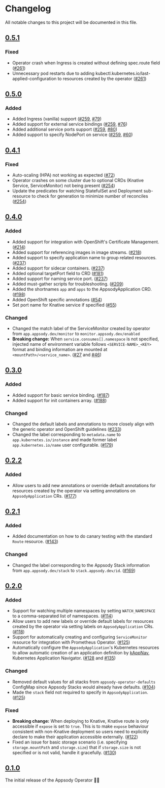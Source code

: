 <!--
This file includes chronologically ordered list of notable changes visible to end users for each version of the Appsody Operator. Keep a summary of the change and link to the pull request.

The format is based on [Keep a Changelog](https://keepachangelog.com/en/1.0.0/),
and this project adheres to [Semantic Versioning](https://semver.org/spec/v2.0.0.html).
-->

# Changelog

All notable changes to this project will be documented in this file.

## [0.5.1]

### Fixed

- Operator crash when Ingress is created without defining spec.route field ([#261](https://github.com/appsody/appsody-operator/pull/261))
- Unnecessary pod restarts due to adding kubectl.kubernetes.io/last-applied-configuration to resources created by the operator ([#261](https://github.com/appsody/appsody-operator/pull/261))

## [0.5.0]

### Added

- Added Ingress (vanilla) support ([#259](https://github.com/appsody/appsody-operator/pull/259), [#79](https://github.com/application-stacks/runtime-component-operator/pull/79))
- Added support for external service bindings ([#259](https://github.com/appsody/appsody-operator/pull/259), [#76](https://github.com/application-stacks/runtime-component-operator/pull/76))
- Added additional service ports support ([#259](https://github.com/appsody/appsody-operator/pull/259), [#80](https://github.com/application-stacks/runtime-component-operator/pull/80))
- Added support to specify NodePort on service ([#259](https://github.com/appsody/appsody-operator/pull/259), [#60](https://github.com/application-stacks/runtime-component-operator/pull/60))

## [0.4.1]

### Fixed

- Auto-scaling (HPA) not working as expected ([#72](https://github.com/application-stacks/runtime-component-operator/pull/72))
- Operator crashes on some cluster due to optional CRDs (Knative Service, ServiceMonitor) not being present ([#254](https://github.com/appsody/appsody-operator/pull/254))
- Update the predicates for watching StatefulSet and Deployment sub-resource to check for generation to minimize number of reconciles ([#254](https://github.com/appsody/appsody-operator/pull/254))

## [0.4.0]

### Added

- Added support for integration with OpenShift's Certificate Management. ([#214](https://github.com/appsody/appsody-operator/pull/214))
- Added support for referencing images in image streams. ([#218](https://github.com/appsody/appsody-operator/pull/218))
- Added support to specify application name to group related resources. ([#237](https://github.com/appsody/appsody-operator/pull/237))
- Added support for sidecar containers. ([#237](https://github.com/appsody/appsody-operator/pull/237))
- Added optional targetPort field to CRD ([#181](https://github.com/appsody/appsody-operator/issues/181))
- Added support for naming service port. ([#237](https://github.com/appsody/appsody-operator/pull/237))
- Added must-gather scripts for troubleshooting. ([#209](https://github.com/appsody/appsody-operator/pull/209))
- Added the shortnames `app` and `apps` to the AppsodyApplication CRD. ([#198](https://github.com/appsody/appsody-operator/issues/198))
- Added OpenShift specific annotations ([#54](https://github.com/application-stacks/runtime-component-operator/pull/54))
- Set port name for Knative service if specified ([#55](https://github.com/application-stacks/runtime-component-operator/pull/55))

### Changed

- Changed the match label of the ServiceMonitor created by operator from `app.appsody.dev/monitor` to `monitor.appsody.dev/enabled`
- **Breaking change:** When `service.consumes[].namespace` is not specified, injected name of environment variable follows `<SERVICE-NAME>_<KEY>` format and binding information are mounted at `<mountPath>/<service_name>`. ([#27](https://github.com/application-stacks/runtime-component-operator/pull/27) and [#46](https://github.com/application-stacks/runtime-component-operator/pull/46))

## [0.3.0]

### Added

- Added support for basic service binding. ([#187](https://github.com/appsody/appsody-operator/issues/187))
- Added support for init containers array. ([#188](https://github.com/appsody/appsody-operator/issues/188))

### Changed

- Changed the default labels and annotations to more closely align with the
  generic operator and OpenShift guidelines ([#233](https://github.com/appsody/appsody-operator/issues/233))
- Changed the label corresponding to `metadata.name` to `app.kubernetes.io/instance` and made former label `app.kubernetes.io/name` user configurable. ([#179](https://github.com/appsody/appsody-operator/issues/179))

## [0.2.2]

### Added

- Allow users to add new annotations or override default annotations for resources created by the operator via setting annotations on `AppsodyApplication` CRs. ([#177](https://github.com/appsody/appsody-operator/issues/177))

## [0.2.1]

### Added

- Added documentation on how to do canary testing with the standard `Route` resource. ([#143](https://github.com/appsody/appsody-operator/issues/143))

### Changed

- Changed the label corresponding to the Appsody Stack information from `app.appsody.dev/stack` to `stack.appsody.dev/id`. ([#169](https://github.com/appsody/appsody-operator/issues/169))

## [0.2.0]

### Added

- Support for watching multiple namespaces by setting `WATCH_NAMESPACE` to a comma-separated list of namespaces. ([#114](https://github.com/appsody/appsody-operator/issues/114))
- Allow users to add new labels or override default labels for resources created by the operator via setting labels on `AppsodyApplication` CRs. ([#118](https://github.com/appsody/appsody-operator/issues/118))
- Support for automatically creating and configuring `ServiceMonitor` resource for integration with Prometheus Operator. ([#125](https://github.com/appsody/appsody-operator/issues/125))
- Automatically configure the `AppsodyApplication`'s Kubernetes resources to allow automatic creation of an application definition by [kAppNav](https://kappnav.io/), Kubernetes Application Navigator. ([#128](https://github.com/appsody/appsody-operator/issues/128) and [#135](https://github.com/appsody/appsody-operator/issues/135))

### Changed

- Removed default values for all stacks from `appsody-operator-defaults` ConfigMap since Appsody Stacks would already have defaults. ([#104](https://github.com/appsody/appsody-operator/issues/104))
- Made the `stack` field not required to specify in `AppsodyApplication`. ([#125](https://github.com/appsody/appsody-operator/issues/125))

### Fixed

- **Breaking change:** When deploying to Knative, Knative route is only accessible if `expose` is set to `true`. This is to make `expose` behaviour consistent with non-Knative deployment so users need to explicitly declare to make their application accessible externally. ([#122](https://github.com/appsody/appsody-operator/issues/122))
- Fixed an issue for basic storage scenario (i.e. specifying `storage.mountPath` and `storage.size`) that if `storage.size` is not specified or is not valid, handle it gracefully. ([#130](https://github.com/appsody/appsody-operator/issues/130))

## [0.1.0]

The initial release of the Appsody Operator 🎉🥳

[Unreleased]: https://github.com/appsody/appsody-operator/compare/v0.5.1...HEAD
[0.5.1]: https://github.com/appsody/appsody-operator/compare/v0.5.0...v0.5.1
[0.5.0]: https://github.com/appsody/appsody-operator/compare/v0.4.1...v0.5.0
[0.4.1]: https://github.com/appsody/appsody-operator/compare/v0.4.0...v0.4.1
[0.4.0]: https://github.com/appsody/appsody-operator/compare/v0.3.0...v0.4.0
[0.3.0]: https://github.com/appsody/appsody-operator/compare/v0.2.2...v0.3.0
[0.2.2]: https://github.com/appsody/appsody-operator/compare/0.2.1...v0.2.2
[0.2.1]: https://github.com/appsody/appsody-operator/compare/v0.2.0...0.2.1
[0.2.0]: https://github.com/appsody/appsody-operator/compare/v0.1.0...v0.2.0
[0.1.0]: https://github.com/appsody/appsody-operator/releases/tag/v0.1.0
